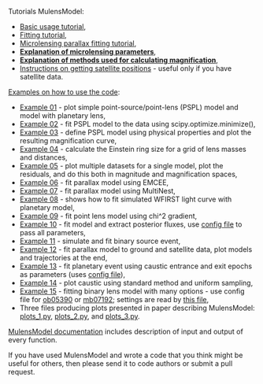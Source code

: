 Tutorials MulensModel:

* [Basic usage tutorial](https://rpoleski.github.io/MulensModel/tutorial.html),
* [Fitting tutorial](https://rpoleski.github.io/MulensModel/tutorial_fit_pspl.html),
* [Microlensing parallax fitting tutorial](https://rpoleski.github.io/MulensModel/tutorial_fit_pi_E.html),
* [**Explanation of microlensing parameters**](documents/parameter_names.pdf),
* [**Explanation of methods used for calculating magnification**](documents/magnification_methods.pdf),
* [Instructions on getting satellite positions](documents/Horizons_manual.md) - useful only if you have satellite data.

[Examples on how to use the code](examples/):
* [Example 01](examples/example_01_models.py) - plot simple point-source/point-lens (PSPL) model and model with planetary lens,
* [Example 02](examples/example_02_fitting.py) - fit PSPL model to the data using scipy.optimize.minimize(),
* [Example 03](examples/example_03_mulenssystem.py) - define PSPL model using physical properties and plot the resulting magnification curve,
* [Example 04](examples/example_04_einsteinring.py) - calculate the Einstein ring size for a grid of lens masses and distances,
* [Example 05](examples/example_05_MB08310.py) - plot multiple datasets for a single model, plot the residuals, and do this both in magnitude and magnification spaces,
* [Example 06](examples/example_06_fit_parallax_EMCEE.py) - fit parallax model using EMCEE,
* [Example 07](examples/example_07_fit_parallax_MN.py) - fit parallax model using MultiNest,
* [Example 08](examples/example_08_planet_grid_fitting.ipynb) - shows how to fit simulated WFIRST light curve with planetary model,
* [Example 09](examples/example_09_gradient_fitting.py) - fit point lens model using chi^2 gradient,
* [Example 10](examples/example_10_fitting_and_fluxes.py) - fit model and extract posterior fluxes, use [config file](examples/example_10.cfg) to pass all parameters,
* [Example 11](examples/example_11_binary_source.py) - simulate and fit binary source event,
* [Example 12](examples/example_12_fit_satellite_parallax_EMCEE.py) - fit parallax model to ground and satellite data, plot models and trajectories at the end,
* [Example 13](examples/example_13_caustic_sampling.py) - fit planetary event using caustic entrance and exit epochs as parameters (uses [config file](examples/example_13.cfg)),
* [Example 14](examples/example_14_caustic_plotting.py) - plot caustic using standard method and uniform sampling,
* [Example 15](examples/example_15_fitting.py) - fitting binary lens model with many options - use config file for [ob05390](examples/example_15_ob05390_v1.cfg) or [mb07192](examples/example_15_mb07192_v1.cfg); settings are read by [this file](examples/example_15_read.py),
* Three files producing plots presented in paper describing MulensModel: [plots_1.py](examples/plots_1.py), [plots_2.py](examples/plots_2.py), and [plots_3.py](examples/plots_3.py).

[MulensModel documentation](https://rpoleski.github.io/MulensModel/) includes description of input and output of every function. 

If you have used MulensModel and wrote a code that you think might be useful for others, then please send it to code authors or submit a pull request.


